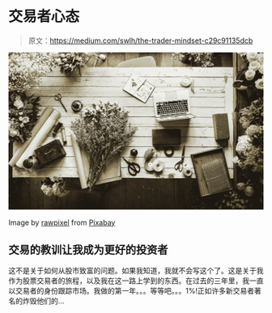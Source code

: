 # 交易者心态

> 原文：<https://medium.com/swlh/the-trader-mindset-c29c91135dcb>

![](img/d12a354e5b753ae2112902d5e1160d9b.png)

Image by [rawpixel](https://pixabay.com/users/rawpixel-4283981/?utm_source=link-attribution&utm_medium=referral&utm_campaign=image&utm_content=2264812) from [Pixabay](https://pixabay.com/?utm_source=link-attribution&utm_medium=referral&utm_campaign=image&utm_content=2264812)

## 交易的教训让我成为更好的投资者

这不是关于如何从股市致富的问题。如果我知道，我就不会写这个了。这是关于我作为股票交易者的旅程，以及我在这一路上学到的东西。在过去的三年里，我一直以交易者的身份跟踪市场。我做的第一年。。。等等吧。。。1%!正如许多新交易者著名的炸毁他们的…